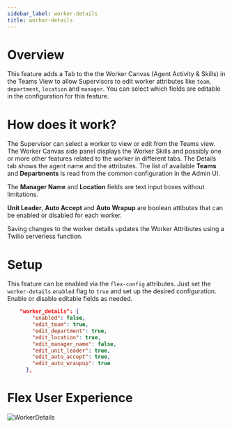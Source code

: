 ```yaml
---
sidebar_label: worker-details
title: worker-details
---
```


# Overview
This feature adds a Tab to the the Worker Canvas (Agent Activity & Skills) in the Teams View to allow Supervisors to edit worker attributes like `team`, `department`, `location` and `manager`. You can select which fields are editable in the configuration for this feature.

# How does it work?

The Supervisor can select a worker to view or edit from the Teams view. The Worker Canvas side panel displays the Worker Skills and possibly one or more other features related to the worker in different tabs.  The Details tab shows the agent name and the attributes.  The list of available **Teams** and **Departments** is read from the common configuration in the Admin UI.

The **Manager Name** and **Location** fields are text input boxes without limitations.

**Unit Leader**, **Auto Accept** and **Auto Wrapup** are boolean attibutes that can be enabled or disabled for each worker.

Saving changes to the worker details updates the Worker Attributes using a Twilio serverless function.

# Setup

This feature can be enabled via the `flex-config` attributes. Just set the `worker-details` `enabled` flag to `true` and set up the desired configuration. Enable or disable editable fields as needed.

```json
    "worker_details": {
        "enabled": false,
        "edit_team": true,
        "edit_department": true,
        "edit_location": true,
        "edit_manager_name": false,
        "edit_unit_leader": true,
        "edit_auto_accept": true,
        "edit_auto_wraupup": true
      },
```

# Flex User Experience

![WorkerDetails](/img/features/worker-details/UpdateWorkerDetails.png)


